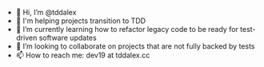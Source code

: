 - 👋 Hi, I’m @tddalex
- 👀 I'm helping projects transition to TDD 
- 🌱 I’m currently learning how to refactor legacy code to be ready for test-driven software updates
- 💞️ I’m looking to collaborate on projects that are not fully backed by tests
- 📫 How to reach me: dev19 at tddalex.cc

<!---
tddalex/tddalex is a ✨ special ✨ repository because its `README.md` (this file) appears on your GitHub profile.
You can click the Preview link to take a look at your changes.
--->
